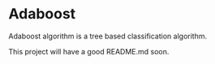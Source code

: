 # Adaboost
Adaboost algorithm is a tree based classification algorithm.

This project will have a good README.md soon.
